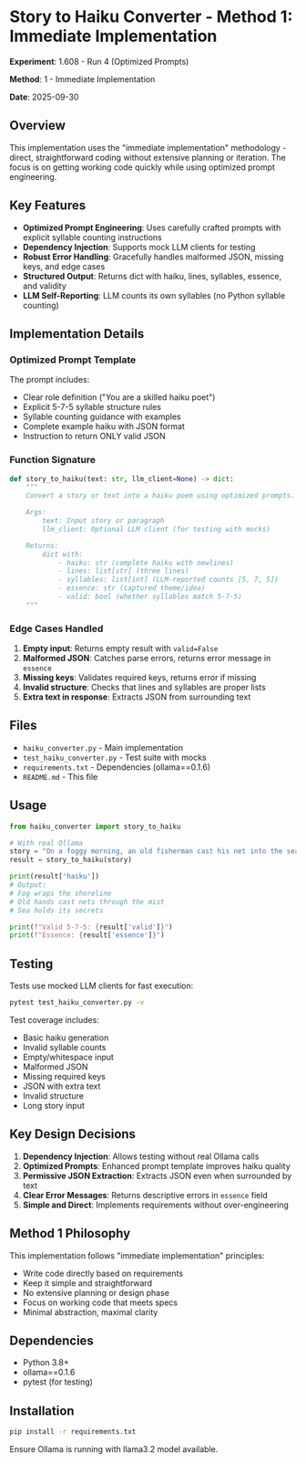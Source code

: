 # Story to Haiku Converter - Method 1: Immediate Implementation

**Experiment**: 1.608 - Run 4 (Optimized Prompts)

**Method**: 1 - Immediate Implementation

**Date**: 2025-09-30

## Overview

This implementation uses the "immediate implementation" methodology - direct, straightforward coding without extensive planning or iteration. The focus is on getting working code quickly while using optimized prompt engineering.

## Key Features

- **Optimized Prompt Engineering**: Uses carefully crafted prompts with explicit syllable counting instructions
- **Dependency Injection**: Supports mock LLM clients for testing
- **Robust Error Handling**: Gracefully handles malformed JSON, missing keys, and edge cases
- **Structured Output**: Returns dict with haiku, lines, syllables, essence, and validity
- **LLM Self-Reporting**: LLM counts its own syllables (no Python syllable counting)

## Implementation Details

### Optimized Prompt Template

The prompt includes:
- Clear role definition ("You are a skilled haiku poet")
- Explicit 5-7-5 syllable structure rules
- Syllable counting guidance with examples
- Complete example haiku with JSON format
- Instruction to return ONLY valid JSON

### Function Signature

```python
def story_to_haiku(text: str, llm_client=None) -> dict:
    """
    Convert a story or text into a haiku poem using optimized prompts.

    Args:
        text: Input story or paragraph
        llm_client: Optional LLM client (for testing with mocks)

    Returns:
        dict with:
            - haiku: str (complete haiku with newlines)
            - lines: list[str] (three lines)
            - syllables: list[int] (LLM-reported counts [5, 7, 5])
            - essence: str (captured theme/idea)
            - valid: bool (whether syllables match 5-7-5)
    """
```

### Edge Cases Handled

1. **Empty input**: Returns empty result with `valid=False`
2. **Malformed JSON**: Catches parse errors, returns error message in `essence`
3. **Missing keys**: Validates required keys, returns error if missing
4. **Invalid structure**: Checks that lines and syllables are proper lists
5. **Extra text in response**: Extracts JSON from surrounding text

## Files

- `haiku_converter.py` - Main implementation
- `test_haiku_converter.py` - Test suite with mocks
- `requirements.txt` - Dependencies (ollama==0.1.6)
- `README.md` - This file

## Usage

```python
from haiku_converter import story_to_haiku

# With real Ollama
story = "On a foggy morning, an old fisherman cast his net into the sea"
result = story_to_haiku(story)

print(result['haiku'])
# Output:
# Fog wraps the shoreline
# Old hands cast nets through the mist
# Sea holds its secrets

print(f"Valid 5-7-5: {result['valid']}")
print(f"Essence: {result['essence']}")
```

## Testing

Tests use mocked LLM clients for fast execution:

```bash
pytest test_haiku_converter.py -v
```

Test coverage includes:
- Basic haiku generation
- Invalid syllable counts
- Empty/whitespace input
- Malformed JSON
- Missing required keys
- JSON with extra text
- Invalid structure
- Long story input

## Key Design Decisions

1. **Dependency Injection**: Allows testing without real Ollama calls
2. **Optimized Prompts**: Enhanced prompt template improves haiku quality
3. **Permissive JSON Extraction**: Extracts JSON even when surrounded by text
4. **Clear Error Messages**: Returns descriptive errors in `essence` field
5. **Simple and Direct**: Implements requirements without over-engineering

## Method 1 Philosophy

This implementation follows "immediate implementation" principles:
- Write code directly based on requirements
- Keep it simple and straightforward
- No extensive planning or design phase
- Focus on working code that meets specs
- Minimal abstraction, maximal clarity

## Dependencies

- Python 3.8+
- ollama==0.1.6
- pytest (for testing)

## Installation

```bash
pip install -r requirements.txt
```

Ensure Ollama is running with llama3.2 model available.
